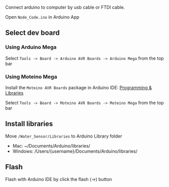 Connect arduino to computer by usb cable or FTDI cable.

Open `Node_Code.ino` in Arduino App

## Select dev board

### Using Arduino Mega

Select `Tools -> Board -> Arduino AVR Boards -> Arduino Mega` from the top bar

### Using Moteino Mega

Install the `Moteino AVR Boards` package in Arduino IDE: [Programming & Libraries](https://lowpowerlab.com/guide/moteino/programming-libraries/)

Select `Tools -> Board -> Moteino AVR Boards -> Moteino Mega` from the top bar

## Install libraries

Move `/Water_Sensor/Libraries` to Arduino Library folder

- Mac: ~/Documents/Arduino/libraries/
- Windows: /Users/{username}/Documents/Arduino/libraries/

## Flash

Flash with Arduino IDE by click the flash (->) button